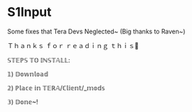 # S1Input
Some fixes that Tera Devs Neglected~ (Big thanks to Raven~)

Ｔｈａｎｋｓ ｆｏｒ ｒｅａｄｉｎｇ ｔｈｉｓ💙

𝕊𝕋𝔼ℙ𝕊 𝕋𝕆 𝕀ℕ𝕊𝕋𝔸𝕃𝕃:

𝟙) 𝔻𝕠𝕨𝕟𝕝𝕠𝕒𝕕

𝟚) ℙ𝕝𝕒𝕔𝕖 𝕚𝕟 𝕋𝔼ℝ𝔸/ℂ𝕝𝕚𝕖𝕟𝕥/_𝕞𝕠𝕕𝕤

𝟛) 𝔻𝕠𝕟𝕖~!
